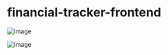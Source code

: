 # financial-tracker-frontend

![image](https://github.com/maazmalik2004/financial-tracker-frontend/assets/128217421/43dbebbd-946e-42a1-b168-70b7699c7411)

![image](https://github.com/maazmalik2004/financial-tracker-frontend/assets/128217421/4e6f0228-c1f4-45a3-9dd1-0001ef4e3288)
